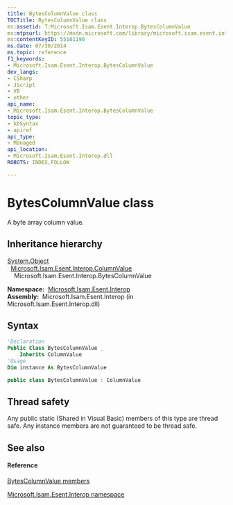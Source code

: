 ```yaml
---
title: BytesColumnValue class
TOCTitle: BytesColumnValue class
ms:assetid: T:Microsoft.Isam.Esent.Interop.BytesColumnValue
ms:mtpsurl: https://msdn.microsoft.com/library/microsoft.isam.esent.interop.bytescolumnvalue(v=EXCHG.10)
ms:contentKeyID: 55101190
ms.date: 07/30/2014
ms.topic: reference
f1_keywords:
- Microsoft.Isam.Esent.Interop.BytesColumnValue
dev_langs:
- CSharp
- JScript
- VB
- other
api_name: 
- Microsoft.Isam.Esent.Interop.BytesColumnValue
topic_type: 
- kbSyntax
- apiref
api_type: 
- Managed
api_location: 
- Microsoft.Isam.Esent.Interop.dll
ROBOTS: INDEX,FOLLOW

---
```


# BytesColumnValue class

A byte array column value.

## Inheritance hierarchy

[System.Object](https://docs.microsoft.com/dotnet/api/system.object?redirectedfrom=MSDN)  
  [Microsoft.Isam.Esent.Interop.ColumnValue](dn334206\(v=exchg.10\).md)  
    Microsoft.Isam.Esent.Interop.BytesColumnValue  

**Namespace:**  [Microsoft.Isam.Esent.Interop](hh596136\(v=exchg.10\).md)  
**Assembly:**  Microsoft.Isam.Esent.Interop (in Microsoft.Isam.Esent.Interop.dll)

## Syntax

``` vb
'Declaration
Public Class BytesColumnValue _
    Inherits ColumnValue
'Usage
Dim instance As BytesColumnValue
```

``` csharp
public class BytesColumnValue : ColumnValue
```

## Thread safety

Any public static (Shared in Visual Basic) members of this type are thread safe. Any instance members are not guaranteed to be thread safe.

## See also

#### Reference

[BytesColumnValue members](dn334118\(v=exchg.10\).md)

[Microsoft.Isam.Esent.Interop namespace](hh596136\(v=exchg.10\).md)


